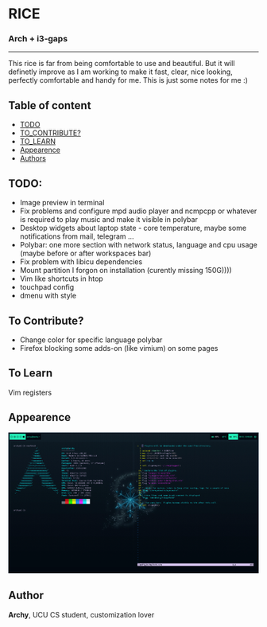# RICE
###  Arch + i3-gaps
***
This rice is far from being comfortable to use and beautiful. But it will definetly improve as I am working to make it fast, clear, nice looking, perfectly comfortable and handy for me. This is just some notes for me :)

## Table of content

* [TODO](#todo)
* [TO_CONTRIBUTE?](#to-contribute)
* [TO_LEARN](#to-learn)
* [Appearence](#appearence)
* [Authors](#author)


## TODO:
* Image preview in terminal
* Fix problems and configure mpd audio player and ncmpcpp or whatever is required to play music and make it visible in polybar
* Desktop widgets about laptop state - core temperature, maybe some notifications from mail, telegram ...
* Polybar: one more section with network status, language and cpu usage (maybe before or after workspaces bar)
* Fix problem with libicu dependencies
* Mount partition I forgon on installation (curently missing 150G))))
* Vim like shortcuts in htop
* touchpad config
* dmenu with style


## To Contribute?
* Change color for specific language polybar
* Firefox blocking some adds-on (like vimium) on some pages


## To Learn
Vim registers

## Appearence
![Desktop](https://raw.githubusercontent.com/archy-co/arch_dotfiles/main/Pictures/desktop_preview.png)

## Author
**Archy**, UCU CS student, customization lover
